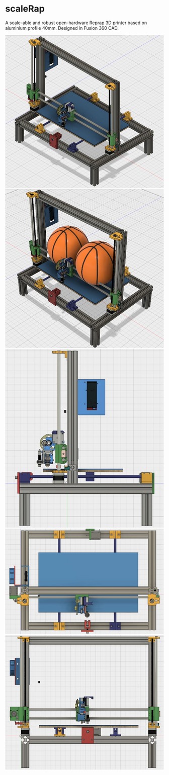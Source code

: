# scaleRap   

A scale-able and robust open-hardware Reprap 3D printer based on aluminium profile 40mm. Designed in Fusion 360 CAD. 

![nixal i3](docs/nixal_reprap4040_asm.jpg "nixal_reprap4040 3D printer") ![nixal i3](docs/nixal_reprap4040_asm5_basketballs.jpg "nixal_reprap4040 3D printer")  
![nixal i3](docs/nixal_reprap4040_asm2.jpg "nixal_reprap4040 3D printer") 
![nixal i3](docs/nixal_reprap4040_asm3.jpg "nixal_reprap4040 3D printer") 
![nixal i3](docs/nixal_reprap4040_asm4.jpg "nixal_reprap4040 3D printer") 





